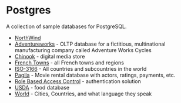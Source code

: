 # Postgres

A collection of sample databases for PostgreSQL.

- [NorthWind](https://github.com/ID5003W-Industrial-AI/northwind)
- [Adventureworks](https://github.com/morenoh149/postgresDBSamples/tree/master/adventureworks) - OLTP database for a fictitious, multinational manufacturing company called Adventure Works Cycles
- [Chinook](https://github.com/morenoh149/postgresDBSamples/tree/master/chinook-1.4) - digital media store
- [French Towns](https://github.com/morenoh149/postgresDBSamples/tree/master/french-towns-communes-francaises) - all French towns and regions
- [ISO-3166](https://github.com/morenoh149/postgresDBSamples/tree/master/iso-3166) - All countries and subcountries in the world
- [Pagila](https://github.com/morenoh149/postgresDBSamples/tree/master/pagila-0.10.1) - Movie rental database with actors, ratings, payments, etc.
- [Role Based Access Control](https://github.com/morenoh149/postgresDBSamples/tree/master/role-based-access-control) - authentication solution
- [USDA](https://github.com/morenoh149/postgresDBSamples/tree/master/usda-r18-1.0) - food database
- [World](https://github.com/morenoh149/postgresDBSamples/tree/master/worldDB-1.0) - Cities, Countries, and what language they speak
